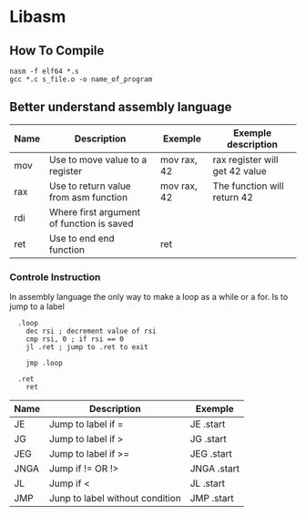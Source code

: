 # Libasm


## How To Compile
```shell
nasm -f elf64 *.s 
gcc *.c s_file.o -o name_of_program
```

## Better understand assembly language

Name | Description | Exemple | Exemple description
---- | ----------- | ------- | -------------------
mov | Use to move value to a register | mov rax, 42 | rax register will get 42 value
rax | Use to return value from asm function | mov rax, 42 | The function will return 42
rdi | Where first argument of function is saved | 
ret | Use to end end function | ret | 

### Controle Instruction

In assembly language the only way to make a loop as a while or a for. Is to jump to a label
```assembly
  .loop
    dec rsi ; decrement value of rsi
    cmp rsi, 0 ; if rsi == 0
    jl .ret ; jump to .ret to exit
    
    jmp .loop
  
  .ret
    ret
```

Name | Description | Exemple
---- | ----------- | -------
JE | Jump to label if = | JE .start
JG | Jump to label if > | JG .start
JEG | Jump to label if >= | JEG .start
JNGA | Jump if != OR !> | JNGA .start
JL | Jump if < | JL .start
JMP | Junp to label without condition | JMP .start

